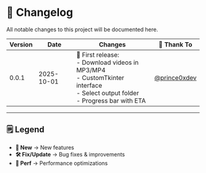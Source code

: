 # 📜 Changelog

All notable changes to this project will be documented here.  

| Version | Date       | Changes                                                                 | 👤 Thank To             |
|---------|------------|-------------------------------------------------------------------------|----------------------------
| 0.0.1   | 2025-10-01 | 🎉 First release:<br> - Download videos in MP3/MP4<br> - CustomTkinter interface<br> - Select output folder<br> - Progress bar with ETA | [@prince0xdev](https://github.com/prince0xdev) |

---

## 🗒️ Legend
- **🎉 New** → New features  
- **🛠️ Fix/Update** → Bug fixes & improvements  
- **🚀 Perf** → Performance optimizations  
